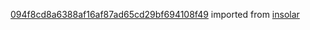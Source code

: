 [094f8cd8a6388af16af87ad65cd29bf694108f49](https://github.com/insolar/insolar/commit/094f8cd8a6388af16af87ad65cd29bf694108f49) imported from [insolar](https://github.com/insolar/insolar)
